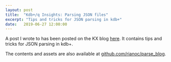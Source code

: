 ```yaml
---
layout: post
title:  "Kdb+/q Insights: Parsing JSON files"
excerpt: "Tips and tricks for JSON parsing in kdb+"
date:   2019-06-27 12:00:00
---
```


A post I wrote to has been posted on the KX blog [here](https://kx.com/blog/kdb-q-insights-parsing-json-files/). It contains tips and tricks for JSON parsing in kdb+.

The contents and assets are also available at [github.com/rianoc/parse_blog](https://github.com/rianoc/parse_blog).
